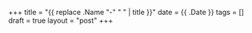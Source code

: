 +++
title = "{{ replace .Name "-" " " | title }}"
date = {{ .Date }}
tags = []
draft = true
layout = "post"
+++

